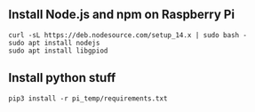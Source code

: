 
## Install Node.js and npm on Raspberry Pi

```
curl -sL https://deb.nodesource.com/setup_14.x | sudo bash -
sudo apt install nodejs
sudo apt install libgpiod
```

## Install python stuff

```
pip3 install -r pi_temp/requirements.txt
```

